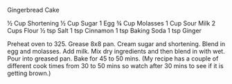 Gingerbread Cake

½ Cup Shortening
½ Cup Sugar
1 Egg
¾ Cup Molasses
1 Cup Sour Milk
2 Cups Flour
½ tsp Salt
1 tsp Cinnamon
1 tsp Baking Soda
1 tsp Ginger

Preheat oven to 325.
Grease 8x8 pan.
Cream sugar and shortening. Blend in egg and molasses. Add milk. Mix dry ingredients and then blend in with wet.
Pour into greased pan.
Bake for 45 to 50 mins. (My recipe has a couple of different cook times from 30 to 50 mins so watch after 30 mins to see if it is getting brown.)
